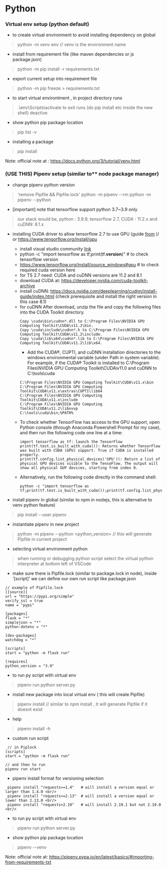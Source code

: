# Python 

### Virtual env setup (python default)
- to create virtual environment to avoid installing dependency on global
> python -m venv env // venv is the environment name

- install from requirement file (like maven dependencies or js package.json)
> python -m pip install -r requirements.txt

- export current setup into requirement file
> python -m pip freeze > requirements.txt

- to start virtual environtment , in project directory runs
> .\env\Scripts\activate
  to exit runs (do pip install etc inside the new shell)
> deactive 

- show python pip package location
> pip list -v

- installing a package
> pip install <package>

Note: official note at : https://docs.python.org/3/tutorial/venv.html


 ### (USE THIS) Pipenv setup (similar to** node package manager)
 - change pipenv python version
 > 'remove Pipfile && Pipfile.lock'
 > python -m pipenv --rm
 > python -m pipenv --python <version>

 - [important] note that tensorflow support python 3.7~3.9 only 
 > our stack would be, python : 3.9.9, tensorflow 2.7, CUDA : 11.2.x and cuDNN: 8.1.x

- installing CUDA driver to allow tensorflow 2.7 to use GPU (guide [from](http://www.mysmu.edu/faculty/jwwang/post/install-gpu-support-to-tensoflow-on-windows/) )/ or https://www.tensorflow.org/install/gpu
  * install visual studio community [link](https://visualstudio.microsoft.com/thank-you-downloading-visual-studio/?sku=community&rel=17)
  * python -c "import tensorflow as tf;print(tf.__version__)" # to check tensorflow version
  * https://www.tensorflow.org/install/source_windows#gpu # to check required cuda version here
  * for TS 2.7 need:  CUDA and cuDNN versions are 11.2 and 8.1
  * download CUDA at: https://developer.nvidia.com/cuda-toolkit-archive
  * install cuDNN: https://docs.nvidia.com/deeplearning/cudnn/install-guide/index.html (check prerequisite and install the right version in this case 8.1)
  * for cuDNN After download, unzip the file and copy the following files into the CUDA Toolkit directory.
    ```
    Copy \cuda\bin\cudnn*.dll to C:\Program Files\NVIDIA GPU Computing Toolkit\CUDA\v11.2\bin.
    Copy \cuda\include\cudnn*.h to C:\Program Files\NVIDIA GPU Computing Toolkit\CUDA\v11.2\include.
    Copy \cuda\lib\x64\cudnn*.lib to C:\Program Files\NVIDIA GPU Computing Toolkit\CUDA\v11.2\lib\x64.
    ```
    * Add the CUDA®, CUPTI, and cuDNN installation directories to the windows environmental variable (under Path in system variable). For example, if the CUDA® Toolkit is installed to C:\Program Files\NVIDIA GPU Computing Toolkit\CUDA\v11.0 and cuDNN to C:\tools\cuda
    ```
    C:\Program Files\NVIDIA GPU Computing Toolkit\CUDA\v11.x\bin
    C:\Program Files\NVIDIA GPU Computing Toolkit\CUDA\v11.x\extras\CUPTI\lib64
    C:\Program Files\NVIDIA GPU Computing Toolkit\CUDA\v11.x\include
    C:\Program Files\NVIDIA GPU Computing Toolkit\CUDA\v11.2\libnvvp
    C:\tools\cuda\bin;%PATH%
    ```
  * To check whether TensorFlow has access to the GPU support, open Python console (through Anaconda Powershell Prompt for my case), and then run the following code one line at a time:
    ```
    import tensorflow as tf: launch the TensorFlow
    print(tf.test.is_built_with_cuda()): Returns whether TensorFlow was built with CUDA (GPU) support. True if CUDA is installed properly.
    print(tf.config.list_physical_devices('GPU')): Return a list of physical GPU devices visible to the TensoFlow. The output will show all physical GUP devices, starting from index 0.
    ```
  * Alternatively, run the following code directly in the command shell:
    ```
    python -c "import tensorflow as tf;print(tf.test.is_built_with_cuda());print(tf.config.list_physical_devices('GPU'))"
    ```

 - install pipenv in global (similar to npm in nodejs, this is alternative to venv python feature)
> pip install --user pipenv

- instantiate pipenv in new project
> python -m pipenv --python <python_version> // this will generate Pipfile in current project
- selecting virtual environment python
> when running or debugging python script select the virtual python interpreter at bottom left of VSCode

- make sure there is Pipfile.lock (similar to package.lock in node),
  inside '[script]' we can define our own run script like package.json
```
// example of Pipfile.lock
[[source]]
url = "https://pypi.org/simple"
verify_ssl = true
name = "pypi"

[packages]
flask = "*"
simplejson = "*"
python-dotenv = "*"

[dev-packages]
watchdog = "*"

[scripts]
start = "python -m flask run"

[requires]
python_version = "3.9"
```
  
- to run py script with virtual env
> pipenv run python server.py

- install new package into local virtual env ( this will create Pipfile)
> pipenv install <package> // similar to npm install , it will generate Pipfile if it doesnt exist

- help
> pipenv install -h

- custom run script
```
 // in Piplock
[scripts]
start = "python -m flask run"

// and then to run
pipenv run start
```

- pipenv install format for versioning selection
```
 pipenv install "requests>=1.4"   # will install a version equal or larger than 1.4.0 <br/>
 pipenv install "requests<=2.13"  # will install a version equal or lower than 2.13.0 <br/>
 pipenv install "requests>2.19"   # will install 2.19.1 but not 2.19.0 <br/>
```

- to run py script with virtual env
> pipenv run python server.py

- show python pip package location
 > pipenv --venv

 Note: official note at: https://pipenv.pypa.io/en/latest/basics/#importing-from-requirements-txt